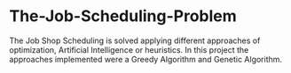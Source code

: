 # The-Job-Scheduling-Problem
The Job Shop Scheduling is solved applying different approaches of optimization, Artificial Intelligence or heuristics. In this project the approaches implemented were a Greedy Algorithm and Genetic Algorithm.
